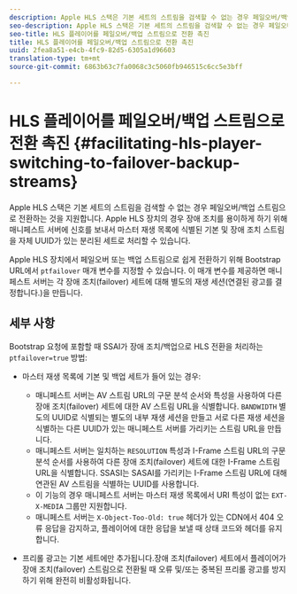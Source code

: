 ```yaml
---
description: Apple HLS 스택은 기본 세트의 스트림을 검색할 수 없는 경우 페일오버/백업 스트림으로 전환하는 것을 지원합니다. Apple HLS 장치의 경우 장애 조치를 용이하게 하기 위해 매니페스트 서버에 신호를 보내서 마스터 재생 목록에 식별된 기본 및 장애 조치 스트림을 자체 UUID가 있는 분리된 세트로 처리할 수 있습니다.
seo-description: Apple HLS 스택은 기본 세트의 스트림을 검색할 수 없는 경우 페일오버/백업 스트림으로 전환하는 것을 지원합니다. Apple HLS 장치의 경우 장애 조치를 용이하게 하기 위해 매니페스트 서버에 신호를 보내서 마스터 재생 목록에 식별된 기본 및 장애 조치 스트림을 자체 UUID가 있는 분리된 세트로 처리할 수 있습니다.
seo-title: HLS 플레이어를 페일오버/백업 스트림으로 전환 촉진
title: HLS 플레이어를 페일오버/백업 스트림으로 전환 촉진
uuid: 2fea8a51-e4cb-4fc9-82d5-6305a1d96603
translation-type: tm+mt
source-git-commit: 6863b63c7fa0068c3c5060fb946515c6cc5e3bff

---
```



# HLS 플레이어를 페일오버/백업 스트림으로 전환 촉진 {#facilitating-hls-player-switching-to-failover-backup-streams}

Apple HLS 스택은 기본 세트의 스트림을 검색할 수 없는 경우 페일오버/백업 스트림으로 전환하는 것을 지원합니다. Apple HLS 장치의 경우 장애 조치를 용이하게 하기 위해 매니페스트 서버에 신호를 보내서 마스터 재생 목록에 식별된 기본 및 장애 조치 스트림을 자체 UUID가 있는 분리된 세트로 처리할 수 있습니다.

Apple HLS 장치에서 페일오버 또는 백업 스트림으로 쉽게 전환하기 위해 Bootstrap URL에서 `ptfailover` 매개 변수를 지정할 수 있습니다. 이 매개 변수를 제공하면 매니페스트 서버는 각 장애 조치(failover) 세트에 대해 별도의 재생 세션(연결된 광고를 결정합니다.)을 만듭니다.

## 세부 사항

Bootstrap 요청에 포함할 때 SSAI가 장애 조치/백업으로 HLS 전환을 처리하는 `ptfailover=true` 방법:

* 마스터 재생 목록에 기본 및 백업 세트가 들어 있는 경우:

   * 매니페스트 서버는 AV 스트림 URL의 구문 분석 순서와 특성을 사용하여 다른 장애 조치(failover) 세트에 대한 AV 스트림 URL을 식별합니다. `BANDWIDTH` 별도의 UUID로 식별되는 별도의 내부 재생 세션을 만들고 서로 다른 재생 세션을 식별하는 다른 UUID가 있는 매니페스트 서버를 가리키는 스트림 URL을 만듭니다.
   * 매니페스트 서버는 일치하는 `RESOLUTION` 특성과 I-Frame 스트림 URL의 구문 분석 순서를 사용하여 다른 장애 조치(failover) 세트에 대한 I-Frame 스트림 URL을 식별합니다. SSASI는 SASAI를 가리키는 I-Frame 스트림 URL에 대해 연관된 AV 스트림을 식별하는 UUID를 사용합니다.
   * 이 기능의 경우 매니페스트 서버는 마스터 재생 목록에서 URI 특성이 없는 `EXT-X-MEDIA` 그룹만 지원합니다.
   * 매니페스트 서버는 `X-Object-Too-Old: true` 헤더가 있는 CDN에서 404 오류 응답을 감지하고, 플레이어에 대한 응답을 보낼 때 상태 코드와 헤더를 유지합니다.

* 프리롤 광고는 기본 세트에만 추가됩니다.장애 조치(failover) 세트에서 플레이어가 장애 조치(failover) 스트림으로 전환될 때 오류 및/또는 중복된 프리롤 광고를 방지하기 위해 완전히 비활성화됩니다.

